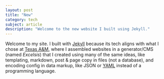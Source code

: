 ```yaml
---
layout: post
title: "New"
category: tech
subject: article
description: "Welcome to the new website I built using Jekyll."
---
```


Welcome to my site. I built with [Jekyll]({{site.baseurl}}tech/jekyll.html)
because its tech aligns with what I chose at
[Texas A&M]({{site.baseurl}}clients/tamu.html),
where I assembled websites in a generator/CMS
(named _Excelsis_) that I created using many of the same ideas,
like templating, markdown, post & page copy in files
(not a database), and encoding config in data markup,
like JSON or [YAML]({{site.baseurl}}tech/yaml.html)
instead of a programming language.
